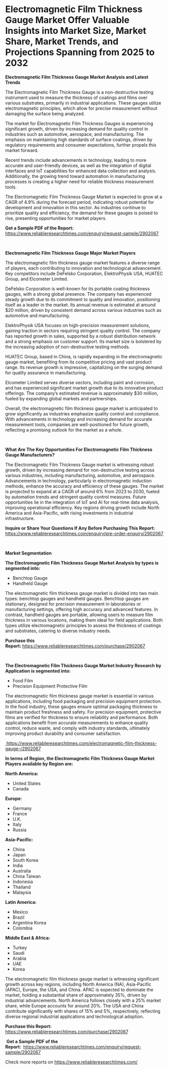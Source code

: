 <p><h1>Electromagnetic Film Thickness Gauge Market Offer Valuable Insights into Market Size, Market Share, Market Trends, and Projections Spanning from 2025 to 2032</h1></p><p><strong>Electromagnetic Film Thickness Gauge Market Analysis and Latest Trends</strong></p>
<p><p>The Electromagnetic Film Thickness Gauge is a non-destructive testing instrument used to measure the thickness of coatings and films over various substrates, primarily in industrial applications. These gauges utilize electromagnetic principles, which allow for precise measurement without damaging the surface being analyzed. </p><p>The market for Electromagnetic Film Thickness Gauges is experiencing significant growth, driven by increasing demand for quality control in industries such as automotive, aerospace, and manufacturing. The emphasis on maintaining high standards of surface coatings, driven by regulatory requirements and consumer expectations, further propels this market forward. </p><p>Recent trends include advancements in technology, leading to more accurate and user-friendly devices, as well as the integration of digital interfaces and IoT capabilities for enhanced data collection and analysis. Additionally, the growing trend toward automation in manufacturing processes is creating a higher need for reliable thickness measurement tools. </p><p>The Electromagnetic Film Thickness Gauge Market is expected to grow at a CAGR of 4.9% during the forecast period, indicating robust potential for development and innovation in this sector. As industries continue to prioritize quality and efficiency, the demand for these gauges is poised to rise, presenting opportunities for market players.</p></p>
<p><strong>Get a Sample PDF of the Report:&nbsp;</strong> <a href="https://www.reliableresearchtimes.com/enquiry/request-sample/2902067?utm_campaign=2937&utm_medium=2&utm_source=Github&utm_content=ia&utm_term=11032025&utm_id=electromagnetic-film-thickness-gauge">https://www.reliableresearchtimes.com/enquiry/request-sample/2902067</a></p>
<p>&nbsp;</p>
<p><strong>Electromagnetic Film Thickness Gauge Major Market Players</strong></p>
<p><p>The electromagnetic film thickness gauge market features a diverse range of players, each contributing to innovation and technological advancement. Key competitors include DeFelsko Corporation, ElektroPhysik USA, HUATEC Group, and Elcometer Limited.</p><p>DeFelsko Corporation is well-known for its portable coating thickness gauges, with a strong global presence. The company has experienced steady growth due to its commitment to quality and innovation, positioning itself as a leader in the market. Its annual revenue is estimated at around $20 million, driven by consistent demand across various industries such as automotive and manufacturing.</p><p>ElektroPhysik USA focuses on high-precision measurement solutions, gaining traction in sectors requiring stringent quality control. The company has reported growth in sales, supported by a robust distribution network and a strong emphasis on customer support. Its market size is bolstered by the increasing adoption of non-destructive testing methods.</p><p>HUATEC Group, based in China, is rapidly expanding in the electromagnetic gauge market, benefiting from its competitive pricing and vast product range. Its revenue growth is impressive, capitalizing on the surging demand for quality assurance in manufacturing.</p><p>Elcometer Limited serves diverse sectors, including paint and corrosion, and has experienced significant market growth due to its innovative product offerings. The company’s estimated revenue is approximately $30 million, fueled by expanding global markets and partnerships.</p><p>Overall, the electromagnetic film thickness gauge market is anticipated to grow significantly as industries emphasize quality control and compliance. With advancements in technology and increasing demand for accurate measurement tools, companies are well-positioned for future growth, reflecting a promising outlook for the market as a whole.</p></p>
<p>&nbsp;</p>
<p><strong>What Are The Key Opportunities For Electromagnetic Film Thickness Gauge Manufacturers?</strong></p>
<p><p>The Electromagnetic Film Thickness Gauge market is witnessing robust growth, driven by increasing demand for non-destructive testing across various industries, including manufacturing, automotive, and aerospace. Advancements in technology, particularly in electromagnetic induction methods, enhance the accuracy and efficiency of these gauges. The market is projected to expand at a CAGR of around 6% from 2023 to 2030, fueled by automation trends and stringent quality control measures. Future opportunities lie in the integration of IoT and AI for real-time data analysis, improving operational efficiency. Key regions driving growth include North America and Asia-Pacific, with rising investments in industrial infrastructure.</p></p>
<p><strong>Inquire or Share Your Questions If Any Before Purchasing This Report:</strong> <a href="https://www.reliableresearchtimes.com/enquiry/pre-order-enquiry/2902067?utm_campaign=2937&utm_medium=2&utm_source=Github&utm_content=ia&utm_term=11032025&utm_id=electromagnetic-film-thickness-gauge">https://www.reliableresearchtimes.com/enquiry/pre-order-enquiry/2902067</a></p>
<p>&nbsp;</p>
<p><strong>Market Segmentation</strong></p>
<p><strong>The Electromagnetic Film Thickness Gauge Market Analysis by types is segmented into:</strong></p>
<p><ul><li>Benchtop Gauge</li><li>Handheld Gauge</li></ul></p>
<p><p>The electromagnetic film thickness gauge market is divided into two main types: benchtop gauges and handheld gauges. Benchtop gauges are stationary, designed for precision measurement in laboratories or manufacturing settings, offering high accuracy and advanced features. In contrast, handheld gauges are portable, allowing users to measure film thickness in various locations, making them ideal for field applications. Both types utilize electromagnetic principles to assess the thickness of coatings and substrates, catering to diverse industry needs.</p></p>
<p><strong>Purchase this Report:&nbsp;</strong><a href="https://www.reliableresearchtimes.com/purchase/2902067?utm_campaign=2937&utm_medium=2&utm_source=Github&utm_content=ia&utm_term=11032025&utm_id=electromagnetic-film-thickness-gauge">https://www.reliableresearchtimes.com/purchase/2902067</a></p>
<p>&nbsp;</p>
<p><strong>The Electromagnetic Film Thickness Gauge Market Industry Research by Application is segmented into:</strong></p>
<p><ul><li>Food Film</li><li>Precision Equipment Protective Film</li></ul></p>
<p><p>The electromagnetic film thickness gauge market is essential in various applications, including food packaging and precision equipment protection. In the food industry, these gauges ensure optimal packaging thickness to maintain product freshness and safety. For precision equipment, protective films are verified for thickness to ensure reliability and performance. Both applications benefit from accurate measurements to enhance quality control, reduce waste, and comply with industry standards, ultimately improving product durability and consumer satisfaction.</p></p>
<p><a href="https://www.reliableresearchtimes.com/electromagnetic-film-thickness-gauge-r2902067?utm_campaign=2937&utm_medium=2&utm_source=Github&utm_content=ia&utm_term=11032025&utm_id=electromagnetic-film-thickness-gauge">&nbsp;https://www.reliableresearchtimes.com/electromagnetic-film-thickness-gauge-r2902067</a></p>
<p><strong>In terms of Region, the Electromagnetic Film Thickness Gauge Market Players available by Region are:</strong></p>
<p>
    <p> <strong> North America: </strong>
        <ul>
            <li>United States</li>
            <li>Canada</li>
        </ul>
        </p> 
    <p> <strong> Europe: </strong>
        <ul>
            <li>Germany</li>
            <li>France</li>
            <li>U.K.</li>
            <li>Italy</li>
            <li>Russia</li>
        </ul>
        </p> 
    <p> <strong> Asia-Pacific: </strong>
        <ul>
            <li>China</li>
            <li>Japan</li>
            <li>South Korea</li>
            <li>India</li>
            <li>Australia</li>
            <li>China Taiwan</li>
            <li>Indonesia</li>
            <li>Thailand</li>
            <li>Malaysia</li>
        </ul>
        </p> 
    <p> <strong> Latin America: </strong>
        <ul>
            <li>Mexico</li>
            <li>Brazil</li>
            <li>Argentina Korea</li>
            <li>Colombia</li>
        </ul>
        </p> 
    <p> <strong> Middle East & Africa: </strong>
        <ul>
            <li>Turkey</li>
            <li>Saudi</li>
            <li>Arabia</li>
            <li>UAE</li>
            <li>Korea</li>
        </ul>
    </p>
    </p>
<p><p>The electromagnetic film thickness gauge market is witnessing significant growth across key regions, including North America (NA), Asia-Pacific (APAC), Europe, the USA, and China. APAC is expected to dominate the market, holding a substantial share of approximately 35%, driven by industrial advancements. North America follows closely with a 25% market share, while Europe accounts for around 20%. The USA and China contribute significantly with shares of 15% and 5%, respectively, reflecting diverse regional industrial applications and technological adoption.</p></p>
<p><strong>Purchase this Report: </strong><a href="https://www.reliableresearchtimes.com/purchase/2902067?utm_campaign=2937&utm_medium=2&utm_source=Github&utm_content=ia&utm_term=11032025&utm_id=electromagnetic-film-thickness-gauge">https://www.reliableresearchtimes.com/purchase/2902067</a></p>
<p>&nbsp;<strong>Get a Sample PDF of the Report:&nbsp;&nbsp;</strong><a href="https://www.reliableresearchtimes.com/enquiry/request-sample/2902067?utm_campaign=2937&utm_medium=2&utm_source=Github&utm_content=ia&utm_term=11032025&utm_id=electromagnetic-film-thickness-gauge">https://www.reliableresearchtimes.com/enquiry/request-sample/2902067</a></p>
<p><strong></strong></p>
<p>Check more reports on <a href="https://www.reliableresearchtimes.com/?utm_campaign=2937&utm_medium=2&utm_source=Github&utm_content=ia&utm_term=11032025&utm_id=electromagnetic-film-thickness-gauge">https://www.reliableresearchtimes.com/</a></p>
